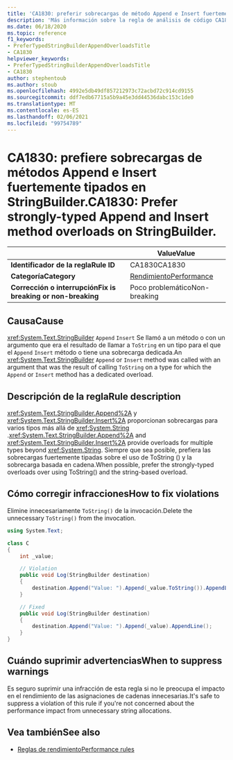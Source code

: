 ```yaml
---
title: 'CA1830: preferir sobrecargas de método Append e Insert fuertemente tipadas en StringBuilder (análisis de código)'
description: 'Más información sobre la regla de análisis de código CA1830: preferir las sobrecargas del método Append e Insert fuertemente tipadas en StringBuilder'
ms.date: 06/18/2020
ms.topic: reference
f1_keywords:
- PreferTypedStringBuilderAppendOverloadsTitle
- CA1830
helpviewer_keywords:
- PreferTypedStringBuilderAppendOverloadsTitle
- CA1830
author: stephentoub
ms.author: stoub
ms.openlocfilehash: 4992e5db49df857212973c72acbd72c914cd9155
ms.sourcegitcommit: ddf7edb67715a5b9a45e3dd44536dabc153c1de0
ms.translationtype: MT
ms.contentlocale: es-ES
ms.lasthandoff: 02/06/2021
ms.locfileid: "99754789"
---
```

# <a name="ca1830-prefer-strongly-typed-append-and-insert-method-overloads-on-stringbuilder"></a><span data-ttu-id="70e48-103">CA1830: prefiere sobrecargas de métodos Append e Insert fuertemente tipados en StringBuilder.</span><span class="sxs-lookup"><span data-stu-id="70e48-103">CA1830: Prefer strongly-typed Append and Insert method overloads on StringBuilder.</span></span>

| | <span data-ttu-id="70e48-104">Value</span><span class="sxs-lookup"><span data-stu-id="70e48-104">Value</span></span> |
|-|-|
| <span data-ttu-id="70e48-105">**Identificador de la regla**</span><span class="sxs-lookup"><span data-stu-id="70e48-105">**Rule ID**</span></span> |<span data-ttu-id="70e48-106">CA1830</span><span class="sxs-lookup"><span data-stu-id="70e48-106">CA1830</span></span>|
| <span data-ttu-id="70e48-107">**Categoría**</span><span class="sxs-lookup"><span data-stu-id="70e48-107">**Category**</span></span> |[<span data-ttu-id="70e48-108">Rendimiento</span><span class="sxs-lookup"><span data-stu-id="70e48-108">Performance</span></span>](performance-warnings.md)|
| <span data-ttu-id="70e48-109">**Corrección o interrupción**</span><span class="sxs-lookup"><span data-stu-id="70e48-109">**Fix is breaking or non-breaking**</span></span> |<span data-ttu-id="70e48-110">Poco problemático</span><span class="sxs-lookup"><span data-stu-id="70e48-110">Non-breaking</span></span>|

## <a name="cause"></a><span data-ttu-id="70e48-111">Causa</span><span class="sxs-lookup"><span data-stu-id="70e48-111">Cause</span></span>

<span data-ttu-id="70e48-112"><xref:System.Text.StringBuilder> `Append` `Insert` Se llamó a un método o con un argumento que era el resultado de llamar a `ToString` en un tipo para el que el `Append` `Insert` método o tiene una sobrecarga dedicada.</span><span class="sxs-lookup"><span data-stu-id="70e48-112">An <xref:System.Text.StringBuilder> `Append` or `Insert` method was called with an argument that was the result of calling `ToString` on a type for which the `Append` or `Insert` method has a dedicated overload.</span></span>

## <a name="rule-description"></a><span data-ttu-id="70e48-113">Descripción de la regla</span><span class="sxs-lookup"><span data-stu-id="70e48-113">Rule description</span></span>

<span data-ttu-id="70e48-114"><xref:System.Text.StringBuilder.Append%2A> y <xref:System.Text.StringBuilder.Insert%2A> proporcionan sobrecargas para varios tipos más allá de <xref:System.String> .</span><span class="sxs-lookup"><span data-stu-id="70e48-114"><xref:System.Text.StringBuilder.Append%2A> and <xref:System.Text.StringBuilder.Insert%2A> provide overloads for multiple types beyond <xref:System.String>.</span></span>  <span data-ttu-id="70e48-115">Siempre que sea posible, prefiera las sobrecargas fuertemente tipadas sobre el uso de ToString () y la sobrecarga basada en cadena.</span><span class="sxs-lookup"><span data-stu-id="70e48-115">When possible, prefer the strongly-typed overloads over using ToString() and the string-based overload.</span></span>

## <a name="how-to-fix-violations"></a><span data-ttu-id="70e48-116">Cómo corregir infracciones</span><span class="sxs-lookup"><span data-stu-id="70e48-116">How to fix violations</span></span>

<span data-ttu-id="70e48-117">Elimine innecesariamente `ToString()` de la invocación.</span><span class="sxs-lookup"><span data-stu-id="70e48-117">Delete the unnecessary `ToString()` from the invocation.</span></span>

```csharp
using System.Text;

class C
{
    int _value;

    // Violation
    public void Log(StringBuilder destination)
    {
        destination.Append("Value: ").Append(_value.ToString()).AppendLine();
    }

    // Fixed
    public void Log(StringBuilder destination)
    {
        destination.Append("Value: ").Append(_value).AppendLine();
    }
}
```

## <a name="when-to-suppress-warnings"></a><span data-ttu-id="70e48-118">Cuándo suprimir advertencias</span><span class="sxs-lookup"><span data-stu-id="70e48-118">When to suppress warnings</span></span>

<span data-ttu-id="70e48-119">Es seguro suprimir una infracción de esta regla si no le preocupa el impacto en el rendimiento de las asignaciones de cadenas innecesarias.</span><span class="sxs-lookup"><span data-stu-id="70e48-119">It's safe to suppress a violation of this rule if you're not concerned about the performance impact from unnecessary string allocations.</span></span>

## <a name="see-also"></a><span data-ttu-id="70e48-120">Vea también</span><span class="sxs-lookup"><span data-stu-id="70e48-120">See also</span></span>

- [<span data-ttu-id="70e48-121">Reglas de rendimiento</span><span class="sxs-lookup"><span data-stu-id="70e48-121">Performance rules</span></span>](performance-warnings.md)
